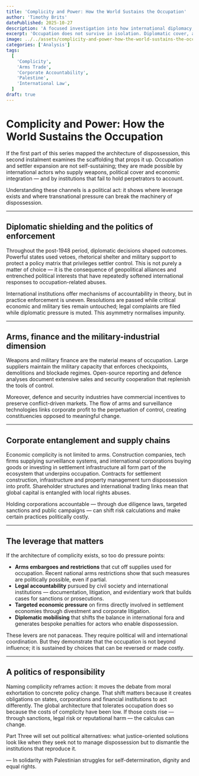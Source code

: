 ```yaml
---
title: 'Complicity and Power: How the World Sustains the Occupation'
author: 'Timothy Brits'
datePublished: 2025-10-27
description: 'A focused investigation into how international diplomacy, arms transfers, corporate ties and financial networks have enabled and prolonged Palestinian dispossession.'
excerpt: 'Occupation does not survive in isolation. Diplomatic cover, arms sales, corporate profit and international finance all help sustain a system of dispossession. This piece exposes those channels and names the forms of accountability that matter.'
image: ../../assets/complicity-and-power-how-the-world-sustains-the-occupation.jpg
categories: ['Analysis']
tags:
  [
    'Complicity',
    'Arms Trade',
    'Corporate Accountability',
    'Palestine',
    'International Law',
  ]
draft: true
---
```


# Complicity and Power: How the World Sustains the Occupation

If the first part of this series mapped the architecture of dispossession, this second instalment examines the scaffolding that props it up. Occupation and settler expansion are not self-sustaining; they are made possible by international actors who supply weapons, political cover and economic integration — and by institutions that fail to hold perpetrators to account.

Understanding these channels is a political act: it shows where leverage exists and where transnational pressure can break the machinery of dispossession.

---

## Diplomatic shielding and the politics of enforcement

Throughout the post-1948 period, diplomatic decisions shaped outcomes. Powerful states used vetoes, rhetorical shelter and military support to protect a policy matrix that privileges settler control. This is not purely a matter of choice — it is the consequence of geopolitical alliances and entrenched political interests that have repeatedly softened international responses to occupation-related abuses.

International institutions offer mechanisms of accountability in theory, but in practice enforcement is uneven. Resolutions are passed while critical economic and military ties remain untouched; legal complaints are filed while diplomatic pressure is muted. This asymmetry normalises impunity.

---

## Arms, finance and the military-industrial dimension

Weapons and military finance are the material means of occupation. Large suppliers maintain the military capacity that enforces checkpoints, demolitions and blockade regimes. Open-source reporting and defence analyses document extensive sales and security cooperation that replenish the tools of control.

Moreover, defence and security industries have commercial incentives to preserve conflict-driven markets. The flow of arms and surveillance technologies links corporate profit to the perpetuation of control, creating constituencies opposed to meaningful change.

---

## Corporate entanglement and supply chains

Economic complicity is not limited to arms. Construction companies, tech firms supplying surveillance systems, and international corporations buying goods or investing in settlement infrastructure all form part of the ecosystem that underpins occupation. Contracts for settlement construction, infrastructure and property management turn dispossession into profit. Shareholder structures and international trading links mean that global capital is entangled with local rights abuses.

Holding corporations accountable — through due diligence laws, targeted sanctions and public campaigns — can shift risk calculations and make certain practices politically costly.

---

## The leverage that matters

If the architecture of complicity exists, so too do pressure points:

- **Arms embargoes and restrictions** that cut off supplies used for occupation. Recent national arms restrictions show that such measures are politically possible, even if partial.
- **Legal accountability** pursued by civil society and international institutions — documentation, litigation, and evidentiary work that builds cases for sanctions or prosecutions.
- **Targeted economic pressure** on firms directly involved in settlement economies through divestment and corporate litigation.
- **Diplomatic mobilising** that shifts the balance in international fora and generates bespoke penalties for actors who enable dispossession.

These levers are not panaceas. They require political will and international coordination. But they demonstrate that the occupation is not beyond influence; it is sustained by choices that can be reversed or made costly.

---

## A politics of responsibility

Naming complicity reframes action: it moves the debate from moral exhortation to concrete policy change. That shift matters because it creates obligations on states, corporations and financial institutions to act differently. The global architecture that tolerates occupation does so because the costs of complicity have been low. If those costs rise — through sanctions, legal risk or reputational harm — the calculus can change.

Part Three will set out political alternatives: what justice-oriented solutions look like when they seek not to manage dispossession but to dismantle the institutions that reproduce it.

— In solidarity with Palestinian struggles for self-determination, dignity and equal rights.

